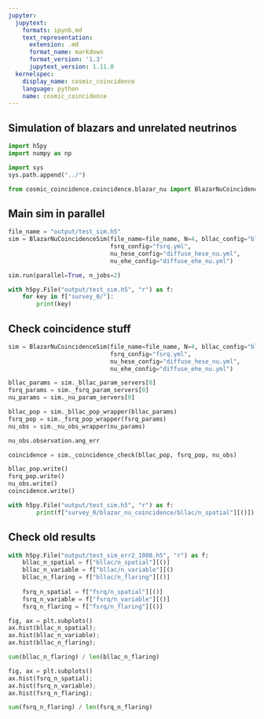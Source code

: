 ```yaml
---
jupyter:
  jupytext:
    formats: ipynb,md
    text_representation:
      extension: .md
      format_name: markdown
      format_version: '1.3'
      jupytext_version: 1.11.0
  kernelspec:
    display_name: cosmic_coincidence
    language: python
    name: cosmic_coincidence
---
```


## Simulation of blazars and unrelated neutrinos

```python
import h5py
import numpy as np
```

```python
import sys
sys.path.append("../")

from cosmic_coincidence.coincidence.blazar_nu import BlazarNuCoincidenceSim
```

## Main sim in parallel

```python
file_name = "output/test_sim.h5"
sim = BlazarNuCoincidenceSim(file_name=file_name, N=4, bllac_config="bllac.yml", 
                             fsrq_config="fsrq.yml", 
                             nu_hese_config="diffuse_hese_nu.yml", 
                             nu_ehe_config="diffuse_ehe_nu.yml")
```

```python
sim.run(parallel=True, n_jobs=2)
```

```python code_folding=[]
with h5py.File("output/test_sim.h5", "r") as f:
    for key in f["survey_0/"]:
        print(key)
```

## Check coincidence stuff

```python
sim = BlazarNuCoincidenceSim(file_name=file_name, N=4, bllac_config="bllac.yml", 
                             fsrq_config="fsrq.yml", 
                             nu_hese_config="diffuse_hese_nu.yml", 
                             nu_ehe_config="diffuse_ehe_nu.yml")
```

```python
bllac_params = sim._bllac_param_servers[0]
fsrq_params = sim._fsrq_param_servers[0]
nu_params = sim._nu_param_servers[0]
```

```python
bllac_pop = sim._bllac_pop_wrapper(bllac_params)
fsrq_pop = sim._fsrq_pop_wrapper(fsrq_params)
nu_obs = sim._nu_obs_wrapper(nu_params)
```

```python
nu_obs.observation.ang_err
```

```python
coincidence = sim._coincidence_check(bllac_pop, fsrq_pop, nu_obs)
```

```python
bllac_pop.write()
fsrq_pop.write()
nu_obs.write()
coincidence.write()
```

```python
with h5py.File("output/test_sim.h5", "r") as f:
        print(f["survey_0/blazar_nu_coincidence/bllac/n_spatial"][()])
```

## Check old results

```python
with h5py.File("output/test_sim_err2_1000.h5", "r") as f:
    bllac_n_spatial = f["bllac/n_spatial"][()]
    bllac_n_variable = f["bllac/n_variable"][()
    bllac_n_flaring = f["bllac/n_flaring"][()]
    
    fsrq_n_spatial = f["fsrq/n_spatial"][()]
    fsrq_n_variable = f["fsrq/n_variable"][()]
    fsrq_n_flaring = f["fsrq/n_flaring"][()]
```

```python
fig, ax = plt.subplots()
ax.hist(bllac_n_spatial);
ax.hist(bllac_n_variable);
ax.hist(bllac_n_flaring);
```

```python
sum(bllac_n_flaring) / len(bllac_n_flaring)
```

```python
fig, ax = plt.subplots()
ax.hist(fsrq_n_spatial);
ax.hist(fsrq_n_variable);
ax.hist(fsrq_n_flaring);
```

```python
sum(fsrq_n_flaring) / len(fsrq_n_flaring)
```

```python

```
